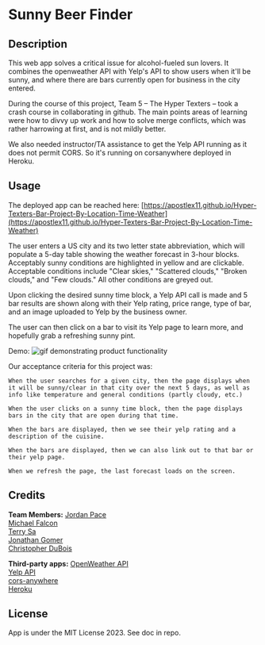 # Sunny Beer Finder

## Description

This web app solves a critical issue for alcohol-fueled sun lovers. It combines the openweather API with Yelp's API to show users when it'll be sunny, and where there are bars currently open for business in the city entered.

During the course of this project, Team 5 – The Hyper Texters – took a crash course in collaborating in github. The main points areas of learning were how to divvy up work and how to solve merge conflicts, which was rather harrowing at first, and is not mildly better.

We also needed instructor/TA assistance to get the Yelp API running as it does not permit CORS. So it's running on corsanywhere deployed in Heroku.

## Usage

The deployed app can be reached here: [https://apostlex11.github.io/Hyper-Texters-Bar-Project-By-Location-Time-Weather](https://apostlex11.github.io/Hyper-Texters-Bar-Project-By-Location-Time-Weather)

The user enters a US city and its two letter state abbreviation, which will populate a 5-day table showing the weather forecast in 3-hour blocks. Acceptably sunny conditions are highlighted in yellow and are clickable. Acceptable conditions include "Clear skies," "Scattered clouds," "Broken clouds," and "Few clouds." All other conditions are greyed out.

Upon clicking the desired sunny time block, a Yelp API call is made and 5 bar results are shown along with their Yelp rating, price range, type of bar, and an image uploaded to Yelp by the business owner.

The user can then click on a bar to visit its Yelp page to learn more, and hopefully grab a refreshing sunny pint.

Demo:
![gif demonstrating product functionality](./assets/img/sunny-beer-finder-demo.gif)

Our acceptance criteria for this project was:

```
When the user searches for a given city, then the page displays when it will be sunny/clear in that city over the next 5 days, as well as info like temperature and general conditions (partly cloudy, etc.)

When the user clicks on a sunny time block, then the page displays bars in the city that are open during that time.

When the bars are displayed, then we see their yelp rating and a description of the cuisine.

When the bars are displayed, then we can also link out to that bar or their yelp page.

When we refresh the page, the last forecast loads on the screen.
```

## Credits

**Team Members:**
[Jordan Pace](https://github.com/Jaydonger)  
[Michael Falcon](https://github.com/ZOID415)  
[Terry Sa](https://github.com/apostlex11)  
[Jonathan Gomer](https://github.com/jongomer22)  
[Christopher DuBois](https://github.com/rhubarb414)

**Third-party apps:**
[OpenWeather API](https://openweathermap.org/api/one-call-3)  
[Yelp API](https://docs.developer.yelp.com/docs/fusion-intro)  
[cors-anywhere](https://github.com/Rob--W/cors-anywhere/)  
[Heroku](https://www.heroku.com/)

## License

App is under the MIT License 2023. See doc in repo.
